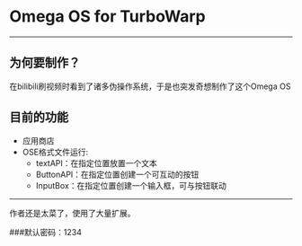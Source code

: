 # Omega OS for TurboWarp

---

## 为何要制作？

在bilibili刷视频时看到了诸多伪操作系统，于是也突发奇想制作了这个Omega OS

## 目前的功能
- 应用商店
- OSE格式文件运行:
   - textAPI：在指定位置放置一个文本
   - ButtonAPI：在指定位置创建一个可互动的按钮
   - InputBox：在指定位置创建一个输入框，可与按钮联动

---

作者还是太菜了，使用了大量扩展。

###默认密码：1234
